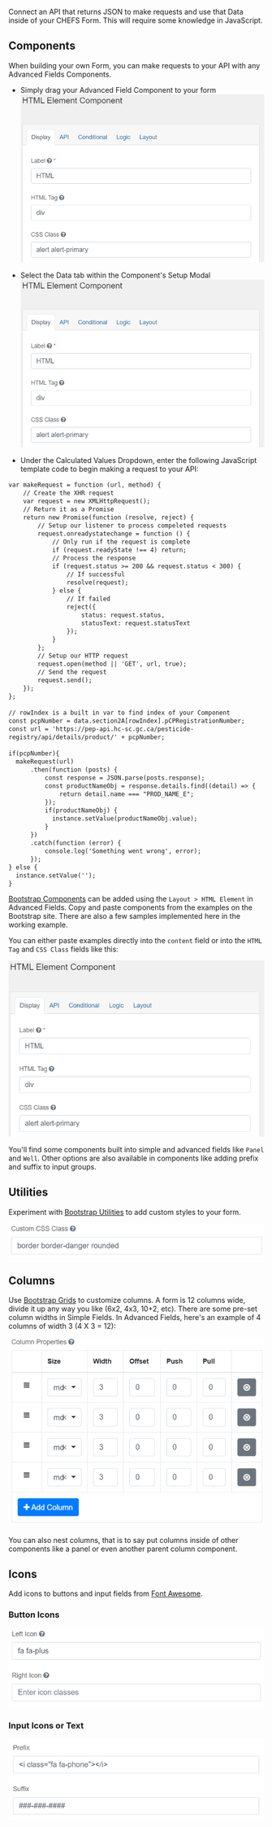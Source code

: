 Connect an API that returns JSON to make requests and use that Data inside of your CHEFS Form. This will require some knowledge in JavaScript.

## Components

When building your own Form, you can make requests to your API with any Advanced Fields Components.

- Simply drag your Advanced Field Component to your form
![HTML Tag: div, CSS Class: alert alert-primary](images/bs_alert_example.png)

- Select the Data tab within the Component's Setup Modal
![HTML Tag: div, CSS Class: alert alert-primary](images/bs_alert_example.png)

- Under the Calculated Values Dropdown, enter the following JavaScript template code to begin making a request to your API:
```
var makeRequest = function (url, method) {
    // Create the XHR request
    var request = new XMLHttpRequest();
    // Return it as a Promise
    return new Promise(function (resolve, reject) {
        // Setup our listener to process compeleted requests
        request.onreadystatechange = function () {
            // Only run if the request is complete
            if (request.readyState !== 4) return;
            // Process the response
            if (request.status >= 200 && request.status < 300) {
                // If successful
                resolve(request);
            } else {
                // If failed
                reject({
                    status: request.status,
                    statusText: request.statusText
                });
            }
        };
        // Setup our HTTP request
        request.open(method || 'GET', url, true);
        // Send the request
        request.send();
    });
};

// rowIndex is a built in var to find index of your Component
const pcpNumber = data.section2A[rowIndex].pCPRegistrationNumber;
const url = 'https://pep-api.hc-sc.gc.ca/pesticide-registry/api/details/product/' + pcpNumber;

if(pcpNumber){
  makeRequest(url)
      .then(function (posts) {
          const response = JSON.parse(posts.response);
          const productNameObj = response.details.find((detail) => {
              return detail.name === "PROD_NAME_E";
          });
          if(productNameObj) {
            instance.setValue(productNameObj.value);
          }
      })
      .catch(function (error) {
          console.log('Something went wrong', error);
      });
} else {
  instance.setValue('');
}
```


[Bootstrap Components](https://getbootstrap.com/docs/4.5/components/) can be added using the `Layout > HTML Element` in Advanced Fields. Copy and paste components from the examples on the Bootstrap site. There are also a few samples implemented here in the working example.

You can either paste examples directly into the `content` field or into the `HTML Tag` and `CSS Class` fields like this:

![HTML Tag: div, CSS Class: alert alert-primary](images/bs_alert_example.png)

You'll find some components built into simple and advanced fields like `Panel` and `Well`. Other options are also available in components like adding prefix and suffix to input groups.

## Utilities
Experiment with [Bootstrap Utilities](https://getbootstrap.com/docs/4.0/utilities/) to add custom styles to your form.

![Custom CSS Class: border border-danger rounded](images/bs_utilities.png)

## Columns
Use [Bootstrap Grids](https://getbootstrap.com/docs/4.0/layout/grid/) to customize columns. A form is 12 columns wide, divide it up any way you like (6x2, 4x3, 10+2, etc). There are some pre-set column widths in Simple Fields. In Advanced Fields, here's an example of 4 columns of width 3 (4 X 3 = 12):

![Settings for 4 columns of width 3](images/bs_columns.png)

You can also nest columns, that is to say put columns inside of other components like a panel or even another parent column component.

## Icons
Add icons to buttons and input fields from [Font Awesome](https://fontawesome.com/v4.7.0/icons/).

### Button Icons
![](images/bs_icons.png)

### Input Icons or Text
![](images/bs_prefix_suffix.png)






